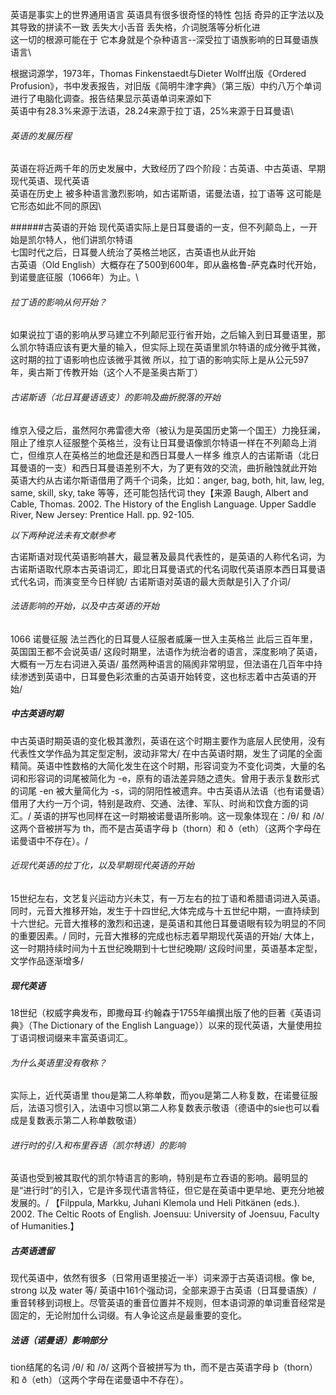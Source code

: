 英语是事实上的世界通用语言
英语具有很多很奇怪的特性 包括 奇异的正字法以及其导致的拼读不一致 丢失大小舌音 丢失格，介词脱落等分析化进\
这一切的根源可能在于 它本身就是个杂种语言--深受拉丁语族影响的日耳曼语族语言\

根据词源学，1973年，Thomas Finkenstaedt与Dieter Wolff出版《Ordered Profusion》，书中发表报告，对旧版《简明牛津字典》（第三版）中约八万个单词进行了电脑化调查。报告结果显示英语单词来源如下\
英语中有28.3%来源于法语，28.24来源于拉丁语，25%来源于日耳曼语\

###### 英语的发展历程
英语在将近两千年的历史发展中，大致经历了四个阶段：古英语、中古英语、早期现代英语、现代英语\
英语在历史上 被多种语言激烈影响，如古诺斯语，诺曼法语，拉丁语等 这可能是它形态如此不同的原因\

######古英语的开始
现代英语实际上是日耳曼语的一支，但不列颠岛上，一开始是凯尔特人，他们讲凯尔特语\
七国时代之后，日耳曼人统治了英格兰地区，古英语也从此开始\
古英语（Old English）大概存在了500到600年，即从盎格鲁-萨克森时代开始，到诺曼底征服（1066年）为止。\


###### 拉丁语的影响从何开始？
如果说拉丁语的影响从罗马建立不列颠尼亚行省开始，之后输入到日耳曼语里，那么凯尔特语应该有更大量的输入，但实际上现在英语里凯尔特语的成分微乎其微，这时期的拉丁语影响也应该微乎其微
所以，拉丁语的影响实际上是从公元597年，奥古斯丁传教开始（这个人不是圣奥古斯丁）

###### 古诺斯语（北日耳曼语语支）的影响及曲折脱落的开始
维京入侵之后，虽然阿尔弗雷德大帝（被认为是英国历史第一个国王）力挽狂澜，阻止了维京人征服整个英格兰，没有让日耳曼语像凯尔特语一样在不列颠岛上消亡，但维京人在英格兰的地盘还是和西日耳曼人一样多
维京人的古诺斯语（北日耳曼语的一支）和西日耳曼语差别不大，为了更有效的交流，曲折融蚀就此开始
英语大约从古诺尔斯语借用了两千个词条，比如：anger, bag, both, hit, law, leg, same, skill, sky, take 等等，还可能包括代词 they【来源 Baugh, Albert and Cable, Thomas. 2002. The History of the English Language. Upper Saddle River, New Jersey: Prentice Hall. pp. 92-105.

*以下两种说法未有文献参考*

古诺斯语对现代英语影响甚大，最显著及最具代表性的，是英语的人称代名词，为古诺斯语取代原本古英语词汇，即北日耳曼语式的代名词取代英语原本西日耳曼语式代名词，而演变至今日样貌/
古诺斯语对英语的最大贡献是引入了介词/

###### 法语影响的开始，以及中古英语的开始
1066 诺曼征服 法兰西化的日耳曼人征服者威廉一世入主英格兰 此后三百年里，英国国王都不会说英语/
这段时期里，法语作为统治者的语言，深度影响了英语，大概有一万左右词进入英语/
虽然两种语言的隔阂非常明显，但法语在几百年中持续渗透到英语中，日耳曼色彩浓重的古英语开始转变，这也标志着中古英语的开始/

##### 中古英语时期
中古英语时期英语的变化极其激烈，英语在这个时期主要作为底层人民使用，没有代表性文学作品为其定型定制，波动非常大/
在中古英语时期，发生了词尾的全面精简。英语中性数格的大简化发生在这个时期，形容词变为不变化词类，大量的名词和形容词的词尾被简化为 -e，原有的语法差异随之遗失。曾用于表示复数形式的词尾 -en 被大量简化为 -s，词的阴阳性被遗弃。中古英语从法语（也有诺曼语）借用了大约一万个词，特别是政府、交通、法律、军队、时尚和饮食方面的词汇。/
英语的拼写也同样在这一时期被诺曼语所影响。这一现象体现在：/θ/ 和 /ð/ 这两个音被拼写为 th，而不是古英语字母 þ（thorn）和 ð（eth）（这两个字母在诺曼语中不存在）。/

###### 近现代英语的拉丁化，以及早期现代英语的开始
15世纪左右，文艺复兴运动方兴未艾，有一万左右的拉丁语和希腊语词进入英语。同时，元音大推移开始，发生于十四世纪,大体完成与十五世纪中期，一直持续到十六世纪。元音大推移的激烈和迅速，是英语和其他日耳曼语眼有较为明显的不同的重要因素。/
同时，元音大推移的完成也标志着早期现代英语的开始/
大体上，这一时期持续时间为十五世纪晚期到十七世纪晚期/
这段时间里，英语基本定型，文学作品逐渐增多/

##### 现代英语
18世纪（权威字典发布，即撒母耳·约翰森于1755年编撰出版了他的巨著《英语词典》（The Dictionary of the English Language））以来的现代英语，大量使用拉丁语词根词缀来丰富英语词汇。

###### 为什么英语里没有敬称？
实际上，近代英语里 thou是第二人称单数，而you是第二人称复数，在诺曼征服后，法语习惯引入，法语中习惯以第二人称复数表示敬语（德语中的sie也可以看成是复数表示第二人称单数敬语）

###### 进行时的引入和布里吞语（凯尔特语）的影响
英语也受到被其取代的凯尔特语言的影响，特别是布立吞语的影响。最明显的是“进行时”的引入，它是许多现代语言特征，但它是在英语中更早地、更充分地被发展的。/
【Filppula, Markku, Juhani Klemola und Heli Pitkänen (eds.). 2002. The Celtic Roots of English. Joensuu: University of Joensuu, Faculty of Humanities.】

##### 古英语遗留
现代英语中，依然有很多（日常用语里接近一半）词来源于古英语词根。像 be, strong 以及 water 等/
英语中161个强动词，全部来源于古英语（日耳曼语族）/
重音转移到词根上。尽管英语的重音位置并不规则，但本语词源的单词重音经常是固定的，无论附加什么词缀。有人争论这点是最重要的变化。

##### 法语（诺曼语）影响部分
tion结尾的名词
/θ/ 和 /ð/ 这两个音被拼写为 th，而不是古英语字母 þ（thorn）和 ð（eth）（这两个字母在诺曼语中不存在）。
